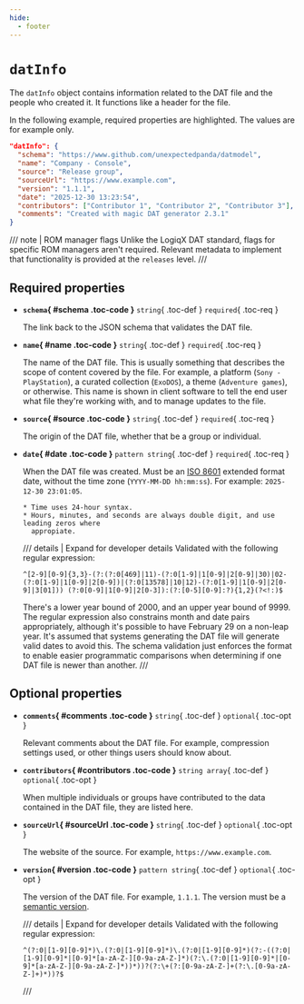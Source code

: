 ```yaml
---
hide:
  - footer
---
```


# `datInfo`

The `datInfo` object contains information related to the DAT file and the people who
created it. It functions like a header for the file.

In the following example, required properties are highlighted. The values are for example
only.

```  {.json .copy hl_lines="2 3 4 7"}
"datInfo": {
  "schema": "https://www.github.com/unexpectedpanda/datmodel",
  "name": "Company - Console",
  "source": "Release group",
  "sourceUrl": "https://www.example.com",
  "version": "1.1.1",
  "date": "2025-12-30 13:23:54",
  "contributors": ["Contributor 1", "Contributor 2", "Contributor 3"],
  "comments": "Created with magic DAT generator 2.3.1"
}
```

/// note | ROM manager flags
Unlike the LogiqX DAT standard, flags for specific ROM managers aren't required. Relevant
metadata to implement that functionality is provided at the `releases` level.
///

## Required properties

<div class="definition-list" markdown>

* **`schema`{ #schema .toc-code }** `string`{ .toc-def } `required`{ .toc-req }

    The link back to the JSON schema that validates the DAT file.

* **`name`{ #name .toc-code }** `string`{ .toc-def } `required`{ .toc-req }

    The name of the DAT file. This is usually something that describes the scope of
    content covered by the file. For example, a platform (`Sony - PlayStation`), a curated
    collection (`ExoDOS`), a theme (`Adventure games`), or otherwise. This name is shown
    in client software to tell the end user what file they're working with, and to manage
    updates to the file.

* **`source`{ #source .toc-code }** `string`{ .toc-def } `required`{ .toc-req }

    The origin of the DAT file, whether that be a group or individual.

* **`date`{ #date .toc-code }** `pattern string`{ .toc-def } `required`{ .toc-req }

    When the DAT file was created. Must be an
    [ISO 8601](https://en.wikipedia.org/wiki/ISO_8601) extended format date, without the
    time zone (`YYYY-MM-DD hh:mm:ss`). For example: `2025-12-30 23:01:05`.

      * Time uses 24-hour syntax.
      * Hours, minutes, and seconds are always double digit, and use leading zeros where
        appropiate.

    /// details | Expand for developer details
    Validated with the following regular expression:

    ``` {.text .copy}
    ^[2-9][0-9]{3,3}-(?:(?:0[469]|11)-(?:0[1-9]|1[0-9]|2[0-9]|30)|02-(?:0[1-9]|1[0-9]|2[0-9])|(?:0[13578]|10|12)-(?:0[1-9]|1[0-9]|2[0-9]|3[01])) (?:0[0-9]|1[0-9]|2[0-3]):(?:[0-5][0-9]:?){1,2}(?<!:)$
    ```

    There's a lower year bound of 2000, and an upper year bound of 9999. The regular
    expression also constrains month and date pairs appropriately, although it's possible
    to have February 29 on a non-leap year. It's assumed that systems generating the DAT
    file will generate valid dates to avoid this. The schema validation just enforces the
    format to enable easier programmatic comparisons when determining if one DAT file is
    newer than another.
    ///

</div>

## Optional properties

<div class="definition-list" markdown>

* **`comments`{ #comments .toc-code }** `string`{ .toc-def } `optional`{ .toc-opt }

    Relevant comments about the DAT file. For example, compression settings used, or other
    things users should know about.

* **`contributors`{ #contributors .toc-code }** `string array`{ .toc-def } `optional`{ .toc-opt }

  When multiple individuals or groups have contributed to the data contained in the DAT
  file, they are listed here.

* **`sourceUrl`{ #sourceUrl .toc-code }** `string`{ .toc-def } `optional`{ .toc-opt }

    The website of the source. For example, `https://www.example.com`.

* **`version`{ #version .toc-code }** `pattern string`{ .toc-def } `optional`{ .toc-opt }

    The version of the DAT file. For example, `1.1.1`. The version must be a
    [semantic version](https://semver.org/).

    /// details | Expand for developer details
    Validated with the following regular expression:

    ``` {.text .copy}
    ^(?:0|[1-9][0-9]*)\.(?:0|[1-9][0-9]*)\.(?:0|[1-9][0-9]*)(?:-((?:0|[1-9][0-9]*|[0-9]*[a-zA-Z-][0-9a-zA-Z-]*)(?:\.(?:0|[1-9][0-9]*|[0-9]*[a-zA-Z-][0-9a-zA-Z-]*))*))?(?:\+(?:[0-9a-zA-Z-]+(?:\.[0-9a-zA-Z-]+)*))?$
    ```
    ///

</div>